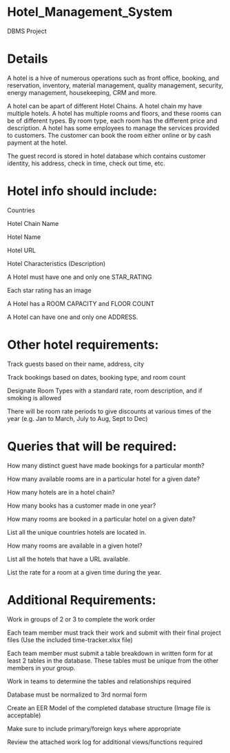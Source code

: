 # Hotel_Management_System
 DBMS Project

# Details

A hotel is a hive of numerous operations such as front office, booking, and reservation, inventory, material management, quality management, security, energy management, housekeeping, CRM and more.


A hotel can be apart of different Hotel Chains. A hotel chain my have multiple hotels. A hotel has multiple rooms and floors, and these rooms can be of different types. By room type, each room has the different price and description. 
A hotel has some employees to manage the services provided to customers. The customer can book the room either online or by cash payment at the hotel.


The guest record is stored in hotel database which contains customer identity, his address, check in time, check out time, etc.

# Hotel info should include:

Countries

Hotel Chain Name

Hotel Name

Hotel URL

Hotel Characteristics (Description)

A Hotel must have one and only one STAR_RATING

Each star rating has an image

A Hotel has a ROOM CAPACITY and FLOOR COUNT

A Hotel can have one and only one ADDRESS.

# Other hotel requirements:

Track guests based on their name, address, city

Track bookings based on dates, booking type, and room count

Designate Room Types with a standard rate, room description, and if smoking is allowed

There will be room rate periods to give discounts at various times of the year (e.g. Jan to March, July to Aug, Sept to Dec)

# Queries that will be required:

How many distinct guest have made bookings for a particular month?

How many available rooms are in a particular hotel for a given date?

How many hotels are in a hotel chain?

How many books has a customer made in one year?

How many rooms are booked in a particular hotel on a given date?

List all the unique countries hotels are located in.

How many rooms are available in a given hotel?

List all the hotels that have a URL available.

List the rate for a room at a given time during the year.

# Additional Requirements:

Work in groups of 2 or 3 to complete the work order

Each team member must track their work and submit with their final project files (Use the included time-tracker.xlsx file)

Each team member must submit a table breakdown in written form for at least 2 tables in the database. These tables must be unique from the other members in your group.

Work in teams to determine the tables and relationships required

Database must be normalized to 3rd normal form

Create an EER Model of the completed database structure (Image file is acceptable)

Make sure to include primary/foreign keys where appropriate

Review the attached work log for additional views/functions required